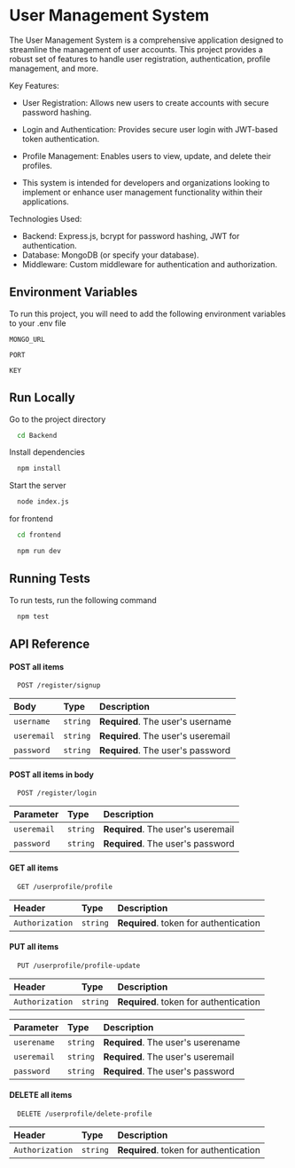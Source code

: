 
# User Management System

The User Management System is a comprehensive application designed to streamline the management of user accounts. This project provides a robust set of features to handle user registration, authentication, profile management, and more.

Key Features:

 - User Registration: Allows new users to create accounts with secure password hashing.
 - Login and Authentication: Provides secure user login with JWT-based token authentication.
- Profile Management: Enables users to view, update, and delete their profiles.

- This system is intended for developers and organizations looking to implement or enhance user management functionality within their applications.

Technologies Used:

- Backend: Express.js, bcrypt for password hashing, JWT for authentication.
- Database: MongoDB (or specify your database).
- Middleware: Custom middleware for authentication and authorization.



## Environment Variables

To run this project, you will need to add the following environment variables to your .env file

`MONGO_URL`

`PORT`

`KEY`



## Run Locally


Go to the project directory

```bash
  cd Backend
```

Install dependencies

```bash
  npm install
```

Start the server

```bash
  node index.js
```

for frontend 

```bash
  cd frontend
```
```bash
  npm run dev
```
## Running Tests

To run tests, run the following command

```bash
  npm test
```


## API Reference

#### POST all items 

```http
  POST /register/signup
```

| Body | Type     | Description                |
| :-------- | :------- | :------------------------- |
| `username` | `string` | **Required**. The user's username |
| `useremail` | `string` | **Required**. The user's useremail |
| `password` | `string` | **Required**. The user's password |


#### POST all items in body

```http
  POST /register/login
```

| Parameter | Type     | Description                       |
| :-------- | :------- | :-------------------------------- |
| `useremail`      | `string` | **Required**. The user's useremail |
| `password`      | `string` | **Required**. The user's password |

#### GET all items 

```http
  GET /userprofile/profile
```

| Header | Type     | Description                       |
| :-------- | :------- | :-------------------------------- |
| `Authorization`      | `string` | **Required**. token for authentication |

#### PUT all items 
```http
  PUT /userprofile/profile-update
```

| Header | Type     | Description                       |
| :-------- | :------- | :-------------------------------- |
| `Authorization`      | `string` | **Required**. token for authentication |

| Parameter | Type     | Description                       |
| :-------- | :------- | :-------------------------------- |
| `userename`      | `string` | **Required**. The user's userename 
| `useremail`      | `string` | **Required**. The user's useremail |
| `password`      | `string` | **Required**. The user's password |

#### DELETE all items 

```http
  DELETE /userprofile/delete-profile
```

| Header | Type     | Description                       |
| :-------- | :------- | :-------------------------------- |
| `Authorization`      | `string` | **Required**. token for authentication |

